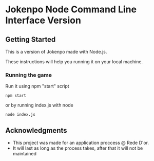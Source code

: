 # Jokenpo Node Command Line Interface Version

## Getting Started

This is a version of Jokenpo made with Node.js.

These instructions will help you running it on your local machine.

### Running the game

Run it using npm "start" script

```
npm start
```

or by running index.js with node

```
node index.js
```

## Acknowledgments

* This project was made for an application proccess @ Rede D'or.
* It will last as long as the process takes, after that it will not be maintained